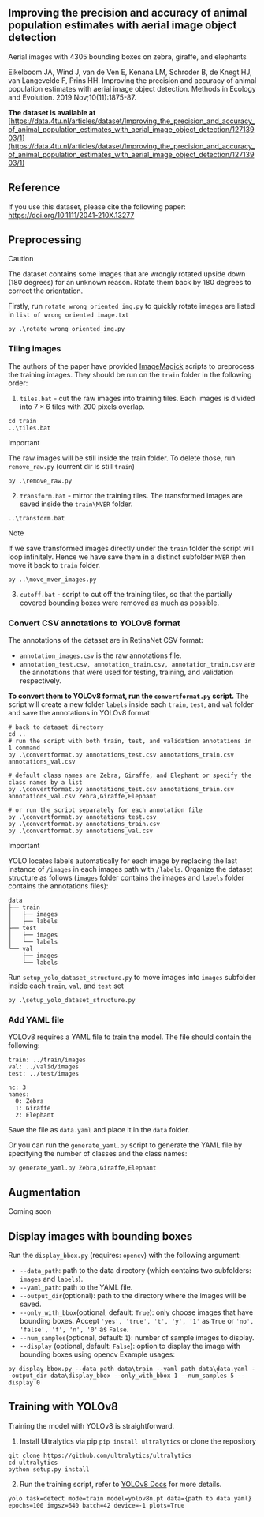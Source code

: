 ## Improving the precision and accuracy of animal population estimates with aerial image object detection

Aerial images with 4305 bounding boxes on zebra, giraffe, and elephants

Eikelboom JA, Wind J, van de Ven E, Kenana LM, Schroder B, de Knegt HJ, van Langevelde F, Prins HH. Improving the precision and accuracy of animal population estimates with aerial image object detection. Methods in Ecology and Evolution. 2019 Nov;10(11):1875-87.

**The dataset is available at** [https://data.4tu.nl/articles/dataset/Improving_the_precision_and_accuracy_of_animal_population_estimates_with_aerial_image_object_detection/12713903/1](https://data.4tu.nl/articles/dataset/Improving_the_precision_and_accuracy_of_animal_population_estimates_with_aerial_image_object_detection/12713903/1)

## Reference

If you use this dataset, please cite the following paper:
https://doi.org/10.1111/2041-210X.13277

## Preprocessing
> [!CAUTION]
> The dataset contains some images that are wrongly rotated upside down (180 degrees) for an unknown reason. Rotate them back by 180 degrees to correct the orientation. 
> 
> Firstly, run `rotate_wrong_oriented_img.py` to quickly rotate images are listed in `list of wrong oriented image.txt`
> ```
> py .\rotate_wrong_oriented_img.py
> ```


### Tiling images

The authors of the paper have provided [ImageMagick](https://imagemagick.org/script/download.php) scripts  to preprocess the training images. They should be run on the `train` folder in the following order:
1. `tiles.bat` - cut the raw images into training tiles. Each images is divided into $7 \times 6$ tiles with $200$ pixels overlap.
```
cd train
..\tiles.bat
```
> [!Important]
> The raw images will be still inside the train folder. To delete those, run `remove_raw.py` (current dir is still `train`)
> ```
> py .\remove_raw.py
> ```
2. `transform.bat` - mirror the training tiles. The transformed images are saved inside the `train\MVER` folder.
```
..\transform.bat
```
> [!Note]
> If we save transformed images directly under the `train` folder the script will loop infinitely. Hence we have save them in a distinct subfolder `MVER` then move it back to `train` folder.
> ```
> py ..\move_mver_images.py
> ```
3. `cutoff.bat` - script to cut off the training tiles, so that the partially covered bounding boxes were removed as much as possible.

### Convert CSV annotations to YOLOv8 format

The annotations of the dataset are in RetinaNet CSV format:
- `annotation_images.csv` is the raw annotations file.
- `annotation_test.csv, annotation_train.csv, annotation_train.csv` are the annotations that were used for testing, training, and validation respectively.

**To convert them to YOLOv8 format, run the `convertformat.py` script.**
The script will create a new folder `labels` inside each `train`, `test`, and `val` folder and save the annotations in YOLOv8 format
```
# back to dataset directory
cd ..
# run the script with both train, test, and validation annotations in 1 command
py .\convertformat.py annotations_test.csv annotations_train.csv annotations_val.csv

# default class names are Zebra, Giraffe, and Elephant or specify the class names by a list
py .\convertformat.py annotations_test.csv annotations_train.csv annotations_val.csv Zebra,Giraffe,Elephant

# or run the script separately for each annotation file
py .\convertformat.py annotations_test.csv
py .\convertformat.py annotations_train.csv
py .\convertformat.py annotations_val.csv

```
> [!IMPORTANT] 
> YOLO locates labels automatically for each image by replacing the last instance of `/images` in each images path with  `/labels`. Organize the dataset structure as follows (`images` folder contains the images and `labels` folder contains the annotations files):
```
data
├── train
│   ├── images
│   ├── labels
├── test
│   ├── images
│   └── labels
└── val
    ├── images
    └── labels
```
Run `setup_yolo_dataset_structure.py` to move images into `images` subfolder inside each `train`, `val`, and `test` set
```
py .\setup_yolo_dataset_structure.py
```
### Add YAML file
YOLOv8 requires a YAML file to train the model. The file should contain the following:
```
train: ../train/images
val: ../valid/images
test: ../test/images

nc: 3
names: 
  0: Zebra
  1: Giraffe
  2: Elephant
```
Save the file as `data.yaml` and place it in the `data` folder. 

Or you can run the `generate_yaml.py` script to generate the YAML file by specifying the number of classes and the class names:
```
py generate_yaml.py Zebra,Giraffe,Elephant
```
## Augmentation
Coming soon
## Display images with bounding boxes 
Run the `display_bbox.py` (requires: `opencv`) with the following argument:
- `--data_path`: path to the data directory (which contains two subfolders: `images` and `labels`).
- `--yaml_path`: path to the YAML file.
- `--output_dir`(optional): path to the directory where the images will be saved.
- `--only_with_bbox`(optional, default: `True`): only choose images that have bounding boxes. Accept `'yes', 'true', 't', 'y', '1'` as `True` or `'no', 'false', 'f', 'n', '0'` as `False`. 
- `--num_samples`(optional, default: `1`): number of sample images to display.
- `--display` (optional, default: `False`): option to display the image with bounding boxes using opencv
Example usages:
```
py display_bbox.py --data_path data\train --yaml_path data\data.yaml --output_dir data\display_bbox --only_with_bbox 1 --num_samples 5 --display 0
```
## Training with YOLOv8
Training the model with YOLOv8 is straightforward.
1. Install Ultralytics via pip
```pip install ultralytics```
or clone the repository
```
git clone https://github.com/ultralytics/ultralytics
cd ultralytics
python setup.py install
```
2. Run the training script, refer to [YOLOv8 Docs](https://docs.ultralytics.com/modes/train/) for more details.
```
yolo task=detect mode=train model=yolov8n.pt data={path to data.yaml} epochs=100 imgsz=640 batch=42 device=-1 plots=True
```

